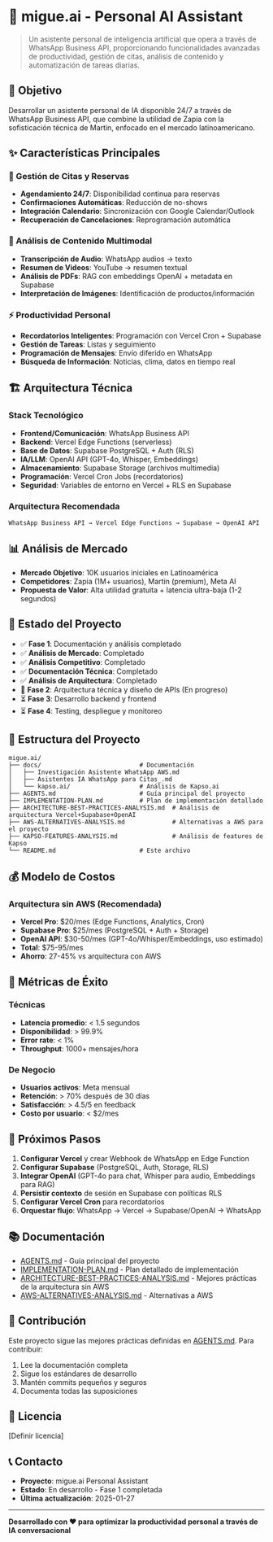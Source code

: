 # 🤖 migue.ai - Personal AI Assistant

> Un asistente personal de inteligencia artificial que opera a través de WhatsApp Business API, proporcionando funcionalidades avanzadas de productividad, gestión de citas, análisis de contenido y automatización de tareas diarias.

## 🎯 Objetivo

Desarrollar un asistente personal de IA disponible 24/7 a través de WhatsApp Business API, que combine la utilidad de Zapia con la sofisticación técnica de Martin, enfocado en el mercado latinoamericano.

## ✨ Características Principales

### 🤝 Gestión de Citas y Reservas
- **Agendamiento 24/7**: Disponibilidad continua para reservas
- **Confirmaciones Automáticas**: Reducción de no-shows
- **Integración Calendario**: Sincronización con Google Calendar/Outlook
- **Recuperación de Cancelaciones**: Reprogramación automática

### 🎵 Análisis de Contenido Multimodal
- **Transcripción de Audio**: WhatsApp audios → texto
- **Resumen de Videos**: YouTube → resumen textual
 - **Análisis de PDFs**: RAG con embeddings OpenAI + metadata en Supabase
- **Interpretación de Imágenes**: Identificación de productos/información

### ⚡ Productividad Personal
- **Recordatorios Inteligentes**: Programación con Vercel Cron + Supabase
- **Gestión de Tareas**: Listas y seguimiento
- **Programación de Mensajes**: Envío diferido en WhatsApp
- **Búsqueda de Información**: Noticias, clima, datos en tiempo real

## 🏗️ Arquitectura Técnica

### Stack Tecnológico
- **Frontend/Comunicación**: WhatsApp Business API
- **Backend**: Vercel Edge Functions (serverless)
- **Base de Datos**: Supabase PostgreSQL + Auth (RLS)
- **IA/LLM**: OpenAI API (GPT-4o, Whisper, Embeddings)
- **Almacenamiento**: Supabase Storage (archivos multimedia)
- **Programación**: Vercel Cron Jobs (recordatorios)
- **Seguridad**: Variables de entorno en Vercel + RLS en Supabase

### Arquitectura Recomendada
```
WhatsApp Business API → Vercel Edge Functions → Supabase → OpenAI API
```

## 📊 Análisis de Mercado

- **Mercado Objetivo**: 10K usuarios iniciales en Latinoamérica
- **Competidores**: Zapia (1M+ usuarios), Martin (premium), Meta AI
- **Propuesta de Valor**: Alta utilidad gratuita + latencia ultra-baja (1-2 segundos)

## 🚀 Estado del Proyecto

- ✅ **Fase 1**: Documentación y análisis completado
- ✅ **Análisis de Mercado**: Completado
- ✅ **Análisis Competitivo**: Completado
- ✅ **Documentación Técnica**: Completado
- ✅ **Análisis de Arquitectura**: Completado
- 🔄 **Fase 2**: Arquitectura técnica y diseño de APIs (En progreso)
- ⏳ **Fase 3**: Desarrollo backend y frontend
- ⏳ **Fase 4**: Testing, despliegue y monitoreo

## 📁 Estructura del Proyecto

```
migue.ai/
├── docs/                           # Documentación
│   ├── Investigación Asistente WhatsApp AWS.md
│   ├── Asistentes IA WhatsApp para Citas_.md
│   └── kapso.ai/                   # Análisis de Kapso.ai
├── AGENTS.md                       # Guía principal del proyecto
├── IMPLEMENTATION-PLAN.md          # Plan de implementación detallado
├── ARCHITECTURE-BEST-PRACTICES-ANALYSIS.md  # Análisis de arquitectura Vercel+Supabase+OpenAI
├── AWS-ALTERNATIVES-ANALYSIS.md             # Alternativas a AWS para el proyecto
├── KAPSO-FEATURES-ANALYSIS.md               # Análisis de features de Kapso
└── README.md                       # Este archivo
```

## 💰 Modelo de Costos

### Arquitectura sin AWS (Recomendada)
- **Vercel Pro**: $20/mes (Edge Functions, Analytics, Cron)
- **Supabase Pro**: $25/mes (PostgreSQL + Auth + Storage)
- **OpenAI API**: $30-50/mes (GPT-4o/Whisper/Embeddings, uso estimado)
- **Total**: $75-95/mes
- **Ahorro**: 27-45% vs arquitectura con AWS

## 🎯 Métricas de Éxito

### Técnicas
- **Latencia promedio**: < 1.5 segundos
- **Disponibilidad**: > 99.9%
- **Error rate**: < 1%
- **Throughput**: 1000+ mensajes/hora

### De Negocio
- **Usuarios activos**: Meta mensual
- **Retención**: > 70% después de 30 días
- **Satisfacción**: > 4.5/5 en feedback
- **Costo por usuario**: < $2/mes

## 🚀 Próximos Pasos

1. **Configurar Vercel** y crear Webhook de WhatsApp en Edge Function
2. **Configurar Supabase** (PostgreSQL, Auth, Storage, RLS)
3. **Integrar OpenAI** (GPT-4o para chat, Whisper para audio, Embeddings para RAG)
4. **Persistir contexto** de sesión en Supabase con políticas RLS
5. **Configurar Vercel Cron** para recordatorios
6. **Orquestar flujo**: WhatsApp → Vercel → Supabase/OpenAI → WhatsApp

## 📚 Documentación

- [AGENTS.md](./AGENTS.md) - Guía principal del proyecto
- [IMPLEMENTATION-PLAN.md](./IMPLEMENTATION-PLAN.md) - Plan detallado de implementación
- [ARCHITECTURE-BEST-PRACTICES-ANALYSIS.md](./ARCHITECTURE-BEST-PRACTICES-ANALYSIS.md) - Mejores prácticas de la arquitectura sin AWS
- [AWS-ALTERNATIVES-ANALYSIS.md](./AWS-ALTERNATIVES-ANALYSIS.md) - Alternativas a AWS

## 🤝 Contribución

Este proyecto sigue las mejores prácticas definidas en [AGENTS.md](./AGENTS.md). Para contribuir:

1. Lee la documentación completa
2. Sigue los estándares de desarrollo
3. Mantén commits pequeños y seguros
4. Documenta todas las suposiciones

## 📄 Licencia

[Definir licencia]

## 📞 Contacto

- **Proyecto**: migue.ai Personal Assistant
- **Estado**: En desarrollo - Fase 1 completada
- **Última actualización**: 2025-01-27

---

**Desarrollado con ❤️ para optimizar la productividad personal a través de IA conversacional**

